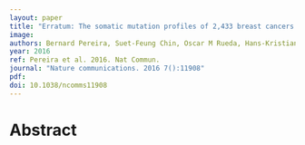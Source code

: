 ```yaml
---
layout: paper
title: "Erratum: The somatic mutation profiles of 2,433 breast cancers refine their genomic and transcriptomic landscapes."
image: 
authors: Bernard Pereira, Suet-Feung Chin, Oscar M Rueda, Hans-Kristian Moen Vollan, Elena Provenzano, Helen A Bardwell, Michelle Pugh, Linda Jones, Roslin Russell, Stephen-John Sammut, Dana W Y Tsui, Bin Liu, Sarah-Jane Dawson, Jean Abraham, Helen Northen, John F Peden, Abhik Mukherjee, Gulisa Turashvili, Andrew R Green, Steve McKinney, Arusha Oloumi, Sohrab Shah, Nitzan Rosenfeld, Leigh Murphy, David R Bentley, Ian O Ellis, Arnie Purushotham, Sarah E Pinder, Anne-Lise Børresen-Dale, Helena M Earl, Paul D Pharoah, Mark T Ross, Samuel Aparicio, Carlos Caldas
year: 2016
ref: Pereira et al. 2016. Nat Commun.
journal: "Nature communications. 2016 7():11908"
pdf: 
doi: 10.1038/ncomms11908
---
```


# Abstract

